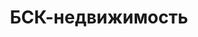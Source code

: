 --- 
title: "БСК-недвижимость" 
site: "http://cr.bsk.center/" 
town: "Симферополь" 
tel: ["+7 (978) 093-69-59"] 
address: "г. Симферополь, бульвар Франко, дом 6" 
mail: "info@bsk.center" 
--- 